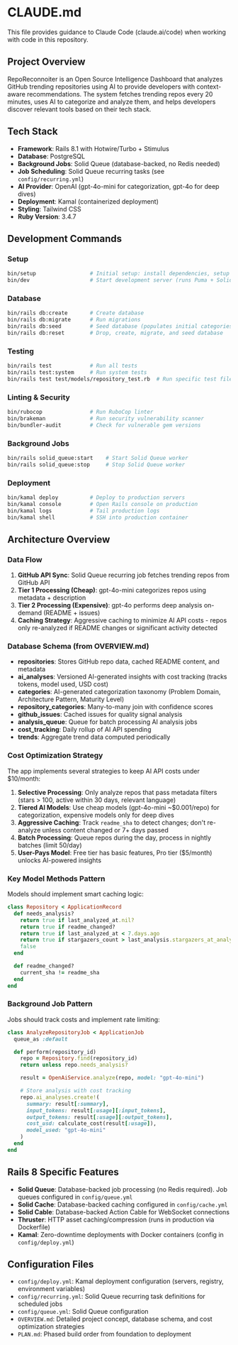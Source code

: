 # CLAUDE.md

This file provides guidance to Claude Code (claude.ai/code) when working with code in this repository.

## Project Overview

RepoReconnoiter is an Open Source Intelligence Dashboard that analyzes GitHub trending repositories using AI to provide developers with context-aware recommendations. The system fetches trending repos every 20 minutes, uses AI to categorize and analyze them, and helps developers discover relevant tools based on their tech stack.

## Tech Stack

- **Framework**: Rails 8.1 with Hotwire/Turbo + Stimulus
- **Database**: PostgreSQL
- **Background Jobs**: Solid Queue (database-backed, no Redis needed)
- **Job Scheduling**: Solid Queue recurring tasks (see `config/recurring.yml`)
- **AI Provider**: OpenAI (gpt-4o-mini for categorization, gpt-4o for deep dives)
- **Deployment**: Kamal (containerized deployment)
- **Styling**: Tailwind CSS
- **Ruby Version**: 3.4.7

## Development Commands

### Setup
```bash
bin/setup                 # Initial setup: install dependencies, setup database
bin/dev                   # Start development server (runs Puma + Solid Queue + Tailwind watcher)
```

### Database
```bash
bin/rails db:create       # Create database
bin/rails db:migrate      # Run migrations
bin/rails db:seed         # Seed database (populates initial categories)
bin/rails db:reset        # Drop, create, migrate, and seed database
```

### Testing
```bash
bin/rails test            # Run all tests
bin/rails test:system     # Run system tests
bin/rails test test/models/repository_test.rb  # Run specific test file
```

### Linting & Security
```bash
bin/rubocop               # Run RuboCop linter
bin/brakeman              # Run security vulnerability scanner
bin/bundler-audit         # Check for vulnerable gem versions
```

### Background Jobs
```bash
bin/rails solid_queue:start    # Start Solid Queue worker
bin/rails solid_queue:stop     # Stop Solid Queue worker
```

### Deployment
```bash
bin/kamal deploy          # Deploy to production servers
bin/kamal console         # Open Rails console on production
bin/kamal logs            # Tail production logs
bin/kamal shell           # SSH into production container
```

## Architecture Overview

### Data Flow

1. **GitHub API Sync**: Solid Queue recurring job fetches trending repos from GitHub API
2. **Tier 1 Processing (Cheap)**: gpt-4o-mini categorizes repos using metadata + description
3. **Tier 2 Processing (Expensive)**: gpt-4o performs deep analysis on-demand (README + issues)
4. **Caching Strategy**: Aggressive caching to minimize AI API costs - repos only re-analyzed if README changes or significant activity detected

### Database Schema (from OVERVIEW.md)

- **repositories**: Stores GitHub repo data, cached README content, and metadata
- **ai_analyses**: Versioned AI-generated insights with cost tracking (tracks tokens, model used, USD cost)
- **categories**: AI-generated categorization taxonomy (Problem Domain, Architecture Pattern, Maturity Level)
- **repository_categories**: Many-to-many join with confidence scores
- **github_issues**: Cached issues for quality signal analysis
- **analysis_queue**: Queue for batch processing AI analysis jobs
- **cost_tracking**: Daily rollup of AI API spending
- **trends**: Aggregate trend data computed periodically

### Cost Optimization Strategy

The app implements several strategies to keep AI API costs under $10/month:

1. **Selective Processing**: Only analyze repos that pass metadata filters (stars > 100, active within 30 days, relevant language)
2. **Tiered AI Models**: Use cheap models (gpt-4o-mini ~$0.001/repo) for categorization, expensive models only for deep dives
3. **Aggressive Caching**: Track `readme_sha` to detect changes; don't re-analyze unless content changed or 7+ days passed
4. **Batch Processing**: Queue repos during the day, process in nightly batches (limit 50/day)
5. **User-Pays Model**: Free tier has basic features, Pro tier ($5/month) unlocks AI-powered insights

### Key Model Methods Pattern

Models should implement smart caching logic:

```ruby
class Repository < ApplicationRecord
  def needs_analysis?
    return true if last_analyzed_at.nil?
    return true if readme_changed?
    return true if last_analyzed_at < 7.days.ago
    return true if stargazers_count > last_analysis.stargazers_at_analysis * 1.5
    false
  end

  def readme_changed?
    current_sha != readme_sha
  end
end
```

### Background Job Pattern

Jobs should track costs and implement rate limiting:

```ruby
class AnalyzeRepositoryJob < ApplicationJob
  queue_as :default

  def perform(repository_id)
    repo = Repository.find(repository_id)
    return unless repo.needs_analysis?

    result = OpenAiService.analyze(repo, model: "gpt-4o-mini")

    # Store analysis with cost tracking
    repo.ai_analyses.create!(
      summary: result[:summary],
      input_tokens: result[:usage][:input_tokens],
      output_tokens: result[:usage][:output_tokens],
      cost_usd: calculate_cost(result[:usage]),
      model_used: "gpt-4o-mini"
    )
  end
end
```

## Rails 8 Specific Features

- **Solid Queue**: Database-backed job processing (no Redis required). Job queues configured in `config/queue.yml`
- **Solid Cache**: Database-backed caching configured in `config/cache.yml`
- **Solid Cable**: Database-backed Action Cable for WebSocket connections
- **Thruster**: HTTP asset caching/compression (runs in production via Dockerfile)
- **Kamal**: Zero-downtime deployments with Docker containers (config in `config/deploy.yml`)

## Configuration Files

- `config/deploy.yml`: Kamal deployment configuration (servers, registry, environment variables)
- `config/recurring.yml`: Solid Queue recurring task definitions for scheduled jobs
- `config/queue.yml`: Solid Queue configuration
- `OVERVIEW.md`: Detailed project concept, database schema, and cost optimization strategies
- `PLAN.md`: Phased build order from foundation to deployment
